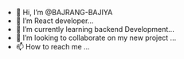 - 👋 Hi, I’m @BAJRANG-BAJIYA
- 👀 I’m React developer...
- 🌱 I’m currently learning backend Development...
- 💞️ I’m looking to collaborate on my new project ...
- 📫 How to reach me ...

<!---
BAJRANG-BAJIYA/BAJRANG-BAJIYA is a ✨ special ✨ repository because its `README.md` (this file) appears on your GitHub profile.
You can click the Preview link to take a look at your changes.
--->
